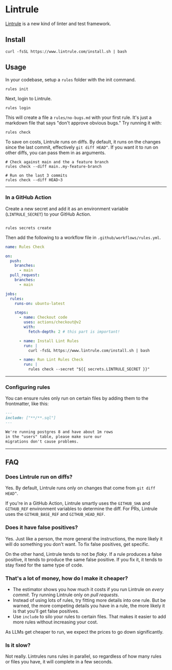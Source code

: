 # Lintrule

[Lintrule](https://lintrule.com) is a new kind of linter and test framework.

## Install

```
curl -fsSL https://www.lintrule.com/install.sh | bash
```

## Usage

In your codebase, setup a `rules` folder with the init command.

```
rules init
```

Next, login to Lintrule.

```
rules login
```

This will create a file a `rules/no-bugs.md` with your first rule. It's just a markdown file that says "don't approve obvious bugs." Try running it with:

```
rules check
```

To save on costs, Lintrule runs on diffs. By default, it runs on the changes since the last commit, effectively `git diff HEAD^`. If you want it to run on other diffs, you can pass them in as arguments.

```
# Check against main and the a feature branch
rules check --diff main..my-feature-branch

# Run on the last 3 commits
rules check --diff HEAD~3
```

---

### In a GitHub Action

Create a new secret and add it as an environment variable (`LINTRULE_SECRET`) to your GitHub Action.

```

rules secrets create

```

Then add the following to a workflow file in `.github/workflows/rules.yml`.

```yaml
name: Rules Check

on:
  push:
    branches:
      - main
  pull_request:
    branches:
      - main

jobs:
  rules:
    runs-on: ubuntu-latest

    steps:
      - name: Checkout code
        uses: actions/checkout@v2
        with:
          fetch-depth: 2 # this part is important!

      - name: Install Lint Rules
        run: |
          curl -fsSL https://www.lintrule.com/install.sh | bash

      - name: Run Lint Rules Check
        run: |
          rules check --secret "${{ secrets.LINTRULE_SECRET }}"
```

---

### Configuring rules

You can ensure rules only run on certain files by adding them to the frontmatter, like this:

```markdown
---
include: ["**/**.sql"]
---

We're running postgres 8 and have about 1m rows
in the "users" table, please make sure our
migrations don't cause problems.

```

---

## FAQ

### Does Lintrule run on diffs?

Yes. By default, Lintrule runs only on changes that come from `git diff HEAD^`.

If you're in a GitHub Action, Lintrule smartly uses the `GITHUB_SHA` and `GITHUB_REF` environment variables to determine the diff. For PRs, Lintrule uses the `GITHUB_BASE_REF` and `GITHUB_HEAD_REF`.

### Does it have false positives?

Yes. Just like a person, the more general the instructions, the more likely it will do something you don't want. To fix false positives, get specific.

On the other hand, Lintrule tends to not be _flaky_. If a rule produces a false positive, it tends to produce the same false positive. If you fix it, it tends to stay fixed for the same type of code.

### That's a lot of money, how do I make it cheaper?

- The estimator shows you how much it costs if you run Lintrule on _every commit_. Try running Lintrule only on _pull requests_.
- Instead of using lots of rules, try fitting more details into one rule. But be warned, the more competing details you have in a rule, the more likely it is that you'll get false positives.
- Use `include` to silo your rules to certain files. That makes it easier to add more rules without increasing your cost.

As LLMs get cheaper to run, we expect the prices to go down significantly.

### Is it slow?

Not really. Lintrules runs rules in parallel, so regardless of how many rules or files you have, it will complete in a few seconds.

